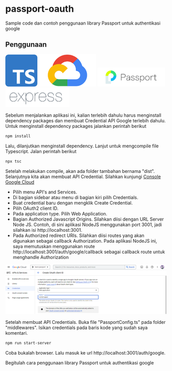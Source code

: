 # passport-oauth
<p>Sample code dan contoh penggunaan library Passport untuk authentikasi google</p>

## Penggunaan
<a href='https://expressjs.com'><img src='./docs_image/typescript.png' width="100"></a>
<a href='https://expressjs.com'><img src='./docs_image/gcloud.png' width="180"></a>
<a href='https://expressjs.com'><img src='./docs_image/passport.png' width="210"></a>
<a href='https://expressjs.com'><img src='./docs_image/express.png' width="200"></a>
<p>Sebelum menjalankan aplikasi ini, kalian terlebih dahulu harus menginstall dependency packages dan membuat Credential API Google terlebih dahulu. Untuk menginstall dependency packages jalankan perintah berikut</p>

```bash
npm install
```

<p>Lalu, dilanjutkan menginstall dependency. Lanjut untuk mengcompile file Typescript. Jalan perintah berikut</p>

``` bash
npx tsc 
```
<p>Setelah melakukan compile, akan ada folder tambahan bernama "dist". Selanjutnya kita akan membuat API Credential. Silahkan kunjungi <a href="https://console.cloud.google.com">Console Google Cloud</a></p>
<ul>
	<li>Pilih menu API's and Services.</li>
	<li>Di bagian sidebar atau menu di bagian kiri pilih Credentials.</li>
	<li>Buat credential baru dengan mengklik Create Credential.</li>
	<li>Pilih OAuth2 client ID.</li>
	<li>Pada application type. Pilih Web Application.</li>
	<li>Bagian Authorized Javascript Origins. Silahkan diisi dengan URL Server Node JS. Contoh, di sini aplikasi NodeJS menggunakan port 3001, jadi silahkan isi http://localhost:3001.
	</li>
	<li>Pada Authorized redirect URIs. Silahkan diisi routes yang akan digunakan sebagai callback Authorization. Pada aplikasi NodeJS ini, saya memutuskan menggunakan route http://localhost:3001/auth/google/callback sebagai callback route untuk menghandle Authorization
	</li>
</ul>
<img src="./docs_image/1.PNG">

<p>Setelah membuat API Credentials. Buka file "PassportConfig.ts" pada folder "middlewares". Isikan credentials pada baris kode yang sudah saya komentari.</p>

``` bash
npm run start-server
```
<p>Coba bukalah browser. Lalu masuk ke url http://localhost:3001/auth/google.</p>
<p>Begitulah cara penggunaan library Passport untuk authentikasi google</p>

